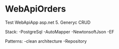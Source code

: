 # WebApiOrders
Test WebApiApp asp.net 5. Generyc CRUD

Stack:
-PostgreSql
-AutoMapper
-NewtonsoftJson
-EF

Patterns:
-clean architecture
-Repository
